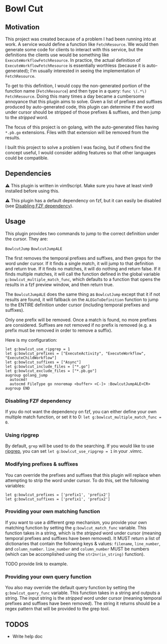 # Bowl Cut

## Motivation

This project was created because of a problem I had been running into at work.
A service would define a function like `FetchResource`. We would then generate 
some code for clients to interact with this service, but the definitions the
clients use would be something like `ExecuteWorkflowFetchResource`. In practice, 
the actual definition of `ExecuteWorkflowFetchResource` is essentially worthless 
(because it is auto-generated); I'm usually interested in seeing the implementation
of `FetchResource`. 

To get to this definition, I would copy the non-generated portion of the function
name (`FetchResource`) and then type in a query: `func \(.*\) FetchResource`. 
Doing this many times a day became a cumbersome annoyance that this plugin aims
to solve. Given a list of prefixes and suffixes produced by auto-generated code, 
this plugin can determine if the word under cursor should be stripped of those
prefixes & suffixes, and then jump to the *stripped* word. 

The focus of this project is on golang, with the auto-generated files having
`*.pb.go` extensions. Files with that extension will be removed from the results.

I built this project to solve a problem I was facing, but if others find the concept
useful, I would consider adding features so that other languages could be compatible.

## Dependencies

⚠️ This plugin is written in vim9script. Make sure you have at least vim9 installed
before using this.

⚠️ This plugin has a default dependency on fzf, but it can easily be disabled (see
[Disabling FZF dependency](#disabling-fzf-dependency)).

## Usage

This plugin provides two commands to jump to the correct definition under the cursor.
They are:

`BowlcutJump`
`BowlcutJumpALE`

The first removes the temporal prefixes and suffixes, and then greps for the
word under cursor. If it finds a single match, it will jump to that definition 
and return true. If it finds no matches, it will do nothing and return false. If
it finds multiple matches, it will call the function defined in the global variable
`g:bowlcut_multiple_match_func`, which defaults to a function that opens the results
in a fzf preview window, and then return true.

The `BowlcutJumpALE` does the same thing as  `BowlcutJump`
except that it if not results are found, it will fallback on the `ALEGoToDefinition`
function to jump to the ENTIRE definition under cursor (including temporal prefixes
and suffixes).

Only one prefix will be removed. Once a match is found, no more prefixes are
considered. Suffixes are not removed if no prefix is removed (e.g. a prefix
must be removed in order to remove a suffix).

Here is my configuration:

```vim
let g:bowlcut_use_ripgrep = 1
let g:bowlcut_prefixes = ["ExecuteActivity", "ExecuteWorkflow", "ExecuteChildWorkflow"]
let g:bowlcut_suffixes = ["Async"]
let g:bowlcut_include_files = ["*.go"]
let g:bowlcut_exclude_files = ["*.pb.go"]
augroup golang_jump
  autocmd!
  autocmd FileType go nnoremap <buffer> <C-]> :BowlcutJumpALE<CR>
augroup END
```

### Disabling FZF dependency

If you do not want the dependency on fzf, you can either define your own multiple
match function, or set it to 0: `let g:bowlcut_multiple_match_func = 0`.

### Using ripgrep

By default, `grep` will be used to do the searching. If you would like to use
[ripgrep](https://github.com/BurntSushi/ripgrep), you can set 
`let g:bowlcut_use_ripgrep = 1` in your .vimrc.

### Modifying prefixes & suffixes

You can override the prefixes and suffixes that this plugin will replace when
attempting to strip the word under cursor. To do this, set the following
variables:

```
let g:bowlcut_prefixes = ['prefix1', 'prefix2']
let g:bowlcut_suffixes = ['prefix1', 'prefix2']
```

### Providing your own matching function

If you want to use a different grep mechanism, you provide your own matching
function by setting the `g:bowlcut_match_func` variable. This function takes in
a string, which is the *stripped* word under cursor (meaning temporal prefixes
and suffixes have been removed). It MUST return a list of dictionaries that
contain the following keys & values: `filename`, `line_number`, and `column_number`.
`line_number` and `column_number` MUST be numbers (which can be accomplished
using the `str2nr(in_string)` function).

TODO provide link to example.

### Providing your own query function

You also may override the default query function by setting the `g:bowlcut_query_func`
variable. This function takes in a string and outputs a string. The input string
is the *stripped* word under cursor (meaning temporal prefixes and suffixes have
been removed). The string it returns should be a regex pattern that will be
provided to the grep tool.

## TODOS

* Write help doc
